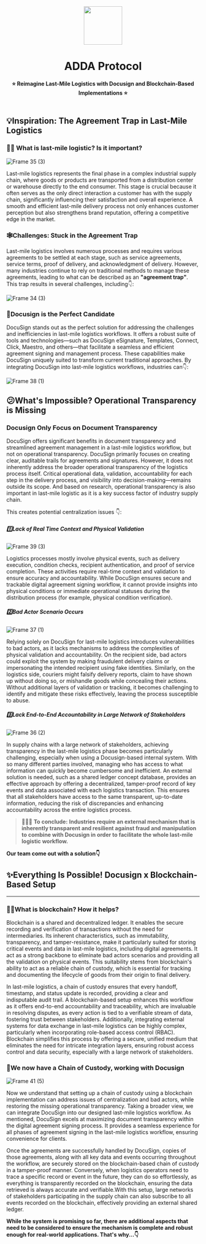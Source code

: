 <div align="center">
    <img src="https://github.com/user-attachments/assets/a7660df5-ab6c-467a-92a3-d2837b7097c3" width=100>
    <h1>ADDA Protocol</h1>
    <strong>⭐ Reimagine Last-Mile Logistics with Docusign and Blockchain-Based Implementations ⭐</strong>  
</div>

<br>

## 💡Inspiration: The Agreement Trap in Last-Mile Logistics

### 🤷‍♂️ What is last-mile logistic? Is it important?

![Frame 35 (3)](https://github.com/user-attachments/assets/e743ec7d-9c9b-48e2-948c-8922246f0f6b)

Last-mile logistics represents the final phase in a complex industrial supply chain, where goods or products are transported from a distribution center or warehouse directly to the end consumer. This stage is crucial because it often serves as the only direct interaction a customer has with the supply chain, significantly influencing their satisfaction and overall experience. A smooth and efficient last-mile delivery process not only enhances customer perception but also strengthens brand reputation, offering a competitive edge in the market.

### 🕸️Challenges: Stuck in the Agreement Trap

Last-mile logistics involves numerous processes and requires various agreements to be settled at each stage, such as service agreements, service terms, proof of delivery, and acknowledgment of delivery. However, many industries continue to rely on traditional methods to manage these agreements, leading to what can be described as an **"agreement trap"**. This trap results in several challenges, including👇:

![Frame 34 (3)](https://github.com/user-attachments/assets/b7126bf3-e07a-497f-acf0-c71fea17181b)

### 🥇Docusign is the Perfect Candidate

DocuSign stands out as the perfect solution for addressing the challenges and inefficiencies in last-mile logistics workflows. It offers a robust suite of tools and technologies—such as DocuSign eSignature, Templates, Connect, Click, Maestro, and others—that facilitate a seamless and efficient agreement signing and management process. These capabilities make DocuSign uniquely suited to transform current traditional approaches. By integrating DocuSign into last-mile logistics workflows, industries can👇:

![Frame 38 (1)](https://github.com/user-attachments/assets/8b8a25d9-5ffd-4883-8d73-1c5267f09fbc)

## 😕What's Impossible? Operational Transparency is Missing

### Docusign Only Focus on Document Transparency

DocuSign offers significant benefits in document transparency and streamlined agreement management in a last-mile logistics workflow, but not on operational transparency. DocuSign primarily focuses on creating clear, auditable trails for agreements and signatures. However, it does not inherently address the broader operational transparency of the logistics process itself. Critical operational data, validation, accountability for each step in the delivery process, and visibility into decision-making—remains outside its scope. And based on research, operational transparency is also important in last-mile logistic as it is a key success factor of industry supply chain.

This creates potential centralization issues 👇:

##### 1️⃣Lack of Real Time Context and Physical Validation

![Frame 39 (3)](https://github.com/user-attachments/assets/a49b4446-1fa9-4d95-8ea6-7525db71baa7)

Logistics processes mostly involve physical events, such as delivery execution, condition checks, recipient authentication, and proof of service completion. These activities require real-time context and validation to ensure accuracy and accountability. While DocuSign ensures secure and trackable digital agreement signing workflow, it cannot provide insights into physical conditions or immediate operational statuses during the distribution process (for example, physical condition verification).

##### 2️⃣Bad Actor Scenario Occurs

![Frame 37 (1)](https://github.com/user-attachments/assets/5f88e972-c2d7-4bf2-8d2c-4ca69fffcda5)

Relying solely on DocuSign for last-mile logistics introduces vulnerabilities to bad actors, as it lacks mechanisms to address the complexities of physical validation and accountability. On the recipient side, bad actors could exploit the system by making fraudulent delivery claims or impersonating the intended recipient using fake identities. Similarly, on the logistics side, couriers might falsify delivery reports, claim to have shown up without doing so, or mishandle goods while concealing their actions. Without additional layers of validation or tracking, it becomes challenging to identify and mitigate these risks effectively, leaving the process susceptible to abuse.

##### 3️⃣Lack End-to-End Accountability in Large Network of Stakeholders

![Frame 36 (2)](https://github.com/user-attachments/assets/7393982d-ac77-4fcd-985e-60956087cb23)

In supply chains with a large network of stakeholders, achieving transparency in the last-mile logistics phase becomes particularly challenging, especially when using a Docusign-based internal system. With so many different parties involved, managing who has access to what information can quickly become cumbersome and inefficient. An external solution is needed, such as a shared ledger concept database, provides an effective approach by offering a decentralized, tamper-proof record of key events and data associated with each logistics transaction. This ensures that all stakeholders have access to the same transparent, up-to-date information, reducing the risk of discrepancies and enhancing accountability across the entire logistics process.

> 📌📌📌 **To conclude:**
> **Industries require an external mechanism that is inherently transparent and resilient against fraud and manipulation to combine with Docusign in order to facilitate the whole last-mile logistic workflow.**

**Our team come out with a solution👇** 

## ✨Everything Is Possible! Docusign x Blockchain-Based Setup

<hr>

### 🤷‍♂️What is blockchain? How it helps?

Blockchain is a shared and decentralized ledger. It enables the secure recording and verification of transactions without the need for intermediaries. Its inherent characteristics, such as immutability, transparency, and tamper-resistance, make it particularly suited for storing critical events and data in last-mile logistics, including digital agreements. It act as a strong backbone to eliminate bad actors scenarios and providing all the validation on physical events. This suitability stems from blockchain's ability to act as a reliable chain of custody, which is essential for tracking and documenting the lifecycle of goods from their origin to final delivery. 

In last-mile logistics, a chain of custody ensures that every handoff, timestamp, and status update is recorded, providing a clear and indisputable audit trail. A blockchain-based setup enhances this workflow as it offers end-to-end accountability and traceability, which are invaluable in resolving disputes, as every action is tied to a verifiable stream of data, fostering trust between stakeholders. Additionally, integrating external systems for data exchange in last-mile logistics can be highly complex, particularly when incorporating role-based access control (RBAC). Blockchain simplifies this process by offering a secure, unified medium that eliminates the need for intricate integration layers, ensuring robust access control and data security, especially with a large network of stakeholders.

### 💪We now have a Chain of Custody, working with Docusign

![Frame 41 (5)](https://github.com/user-attachments/assets/91701dc2-d118-496c-8b17-717b37bfc264)

Now we understand that setting up a chain of custody using a blockchain implementation can address issues of centralization and bad actors, while restoring the missing operational transparency. Taking a broader view, we can integrate DocuSign into our designed last-mile logistics workflow. As mentioned, DocuSign excels at maximizing document transparency within the digital agreement signing process. It provides a seamless experience for all phases of agreement signing in the last-mile logistics workflow, ensuring convenience for clients.

Once the agreements are successfully handled by DocuSign, copies of those agreements, along with all key data and events occurring throughout the workflow, are securely stored on the blockchain-based chain of custody in a tamper-proof manner. Conversely, when logistics operators need to trace a specific record or event in the future, they can do so effortlessly, as everything is transparently recorded on the blockchain, ensuring the data retrieved is always accurate and verifiable.With this setup, large networks of stakeholders participating in the supply chain can also subscribe to all events recorded on the blockchain, effectively providing an external shared ledger.

**While the system is promising so far, there are additional aspects that need to be considered to ensure the mechanism is complete and robust enough for real-world applications. That's why...👇**
